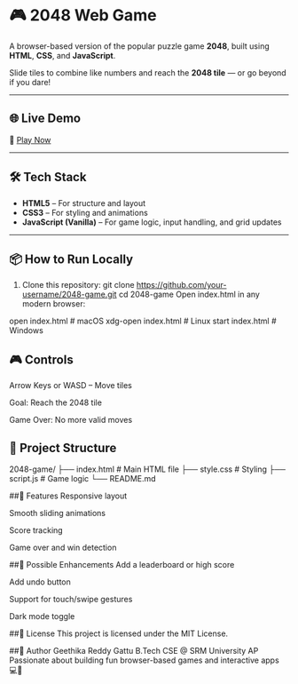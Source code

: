 # 🎮 2048 Web Game

A browser-based version of the popular puzzle game **2048**, built using **HTML**, **CSS**, and **JavaScript**.

Slide tiles to combine like numbers and reach the **2048 tile** — or go beyond if you dare!

---

## 🌐 Live Demo

🔗 [Play Now](https://your-username.github.io/2048-game)


---

## 🛠️ Tech Stack

- **HTML5** – For structure and layout
- **CSS3** – For styling and animations
- **JavaScript (Vanilla)** – For game logic, input handling, and grid updates

---

## 📦 How to Run Locally

1. Clone this repository:
   git clone https://github.com/your-username/2048-game.git
   cd 2048-game
Open index.html in any modern browser:

open index.html       # macOS
xdg-open index.html   # Linux
start index.html      # Windows

## 🎮 Controls
Arrow Keys or WASD – Move tiles

Goal: Reach the 2048 tile

Game Over: No more valid moves

## 📂 Project Structure

2048-game/
├── index.html        # Main HTML file
├── style.css         # Styling
├── script.js         # Game logic
└── README.md

##🚀 Features
Responsive layout

Smooth sliding animations

Score tracking

Game over and win detection

##🧠 Possible Enhancements
Add a leaderboard or high score

Add undo button

Support for touch/swipe gestures

Dark mode toggle

##📄 License
This project is licensed under the MIT License.

##👤 Author
Geethika Reddy Gattu
B.Tech CSE @ SRM University AP
Passionate about building fun browser-based games and interactive apps 💻🎨

